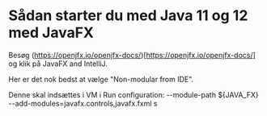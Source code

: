 # Sådan starter du med Java 11 og 12 med JavaFX

Besøg (https://openjfx.io/openjfx-docs/)[https://openjfx.io/openjfx-docs/] og klik på JavaFX and IntelliJ.

Her er det nok bedst at vælge "Non-modular from IDE".

Denne skal indsættes i VM i Run configuration:
--module-path ${JAVA_FX} --add-modules=javafx.controls,javafx.fxml  s